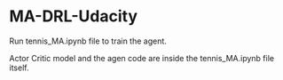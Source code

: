 # MA-DRL-Udacity
Run tennis_MA.ipynb file to train the agent.

Actor Critic model and the agen code are inside the tennis_MA.ipynb file itself.
